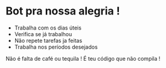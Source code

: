# Bot pra nossa alegria !

* Trabalha com os dias úteis
* Verifica se já trabalhou
* Não repete tarefas ja feitas
* Trabalha nos períodos desejados


Não é falta de café ou tequila !
É teu código que não compila !